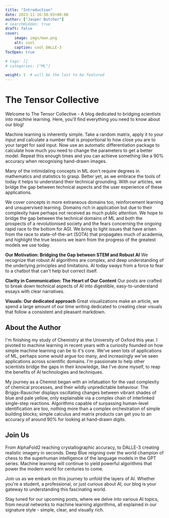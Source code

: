 ```yaml
---
title: "Introduction"
date: 2023-11-16:30:03+00:00
author: ["Jasper Butcher"]
# searchHidden: true
draft: false
cover:
    image: imgs/man.png
    alt: cool
    caption: cool DALLE-3
TocOpen: true

# tags: []
# categories: ["ML"]

weight: 1  # will be the last to be featured
---
```


# The Tensor Collective
Welcome to The Tensor Collective - A blog dedicated to bridging scientists into machine learning. Here, you'll find everything you need to know about our blog!

Machine learning is inherently simple. Take a random matrix, apply it to your input and calculate a number that is proportional to how close you are to your target for said input. Now use an automatic differentiation package to calculate how much you need to change the parameters to get a better model. Repeat this enough times and you can achieve something like a 90% accuracy when recognising hand-drawn images.


Many of the intimidating concepts in ML don't require degrees in mathematics and statistics to grasp. Better yet, as we embrace the tools of today it helps to understand their technical grounding. With our articles, we bridge the gap between technical aspects and the user experience of these applications. 


We cover concepts in more extraneous domains too, reinforcement learning and unsupervised learning. Domains rich in application but due to their complexity have perhaps not received as much public attention. We hope to bridge the gap between the technical domains of ML and both the prospects of a revolutionised society and the fears concerning the ongoing rapid race to the bottom for AGI. We bring to light issues that have arisen from the race to state-of-the-art (SOTA) that propagates much of academia, and highlight the true lessons we learn from the progress of the greatest models we use today.


**Our Motivation: Bridging the Gap between STEM and Robust AI** We recognize that robust AI algorithms are complex, and deep understanding of the underlying principles and limitations. AI today sways from a force to fear to a chatbot that can't help but correct itself. 

**Clarity in Communication: The Heart of Our Content** Our posts are crafted to break down technical aspects of AI into digestible, easy-to-understand essays with clear narratives.

**Visuals: Our dedicated approach** Great visualizations make an article, we spend a large amount of our time writing dedicated to creating clear visuals that follow a consistent and pleasant markdown.

## About the Author
I'm finishing my study of Chemistry at the University of Oxford this year. I pivoted to machine learning in recent years with a curiosity founded on how simple machine learning can be to it's core. We've seen lots of applications of ML, perhaps some would argue too many, and increasingly we've seen applications across scientific domains. I'm passionate to help other scientists bridge the gaps in their knowledge, like I've done myself, to reap the benefits of AI technologies and techniques.


My journey as a Chemist began with an infatuation for the vast complexity of chemical processes, and their wildly unpredictable behaviour. The Briggs-Rauscher displays oscillating changes between vibrant shades of blue and pale yellow, only explainable via a complex chain of interlinked single-step reactions. Algorithms capable of surpassing human-level identification are too, nothing more than a complex orchestration of simple building blocks; simple calculus and matrix products can get you to an accuracy of around 90% for looking at hand-drawn digits.

## Join Us
From AlphaFold2 reaching crystallographic accuracy, to DALLE-3 creating realistic imagery in seconds. Deep Blue reigning over the world champion of chess to the superhuman intelligence of the language models in the GPT series. Machine learning will continue to yield powerful algorithms that power the modern world for centuries to come.

Join us as we embark on this journey to unfold the layers of AI. Whether you're a student, a professional, or just curious about AI, our blog is your gateway to understanding this fascinating world.

Stay tuned for our upcoming posts, where we delve into various AI topics, from neural networks to machine learning algorithms, all explained in our signature style - simple, clear, and visually rich.


<!-- ![name](path/to/image.png#center) Use this to center -->